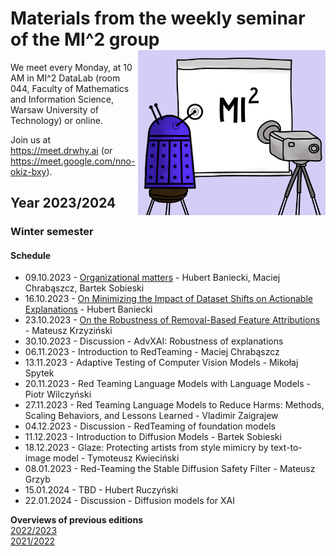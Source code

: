# Materials from the weekly seminar of the MI^2 group  <img src="prezentacja.png" align="right" width="300"/>

We meet every Monday, at 10 AM in MI^2 DataLab (room 044, Faculty of Mathematics and Information Science, Warsaw University of Technology) or online.

Join us at https://meet.drwhy.ai (or https://meet.google.com/nno-okiz-bxy).

## Year 2023/2024

### Winter semester

#### Schedule

* 09.10.2023 - [Organizational matters](https://github.com/MI2DataLab/MI2DataLab_Seminarium/tree/master/2023/2023_10_09_Organizational_matters_winter_edition) - Hubert Baniecki, Maciej Chrabąszcz, Bartek Sobieski
* 16.10.2023 - [On Minimizing the Impact of Dataset Shifts on Actionable Explanations](https://github.com/MI2DataLab/MI2DataLab_Seminarium/blob/master/2023/2023_10_16_impact_of_dataset_shifts_on_actionable_eplanations.txt) - Hubert Baniecki
* 23.10.2023 - [On the Robustness of Removal-Based Feature Attributions](https://github.com/MI2DataLab/MI2DataLab_Seminarium/tree/master/2023/2023_10_23_removal_based_attributions_robustness) - Mateusz Krzyziński
* 30.10.2023 - Discussion - AdvXAI: Robustness of explanations
* 06.11.2023 - Introduction to RedTeaming - Maciej Chrabąszcz
* 13.11.2023 - Adaptive Testing of Computer Vision Models	 - Mikołaj Spytek
* 20.11.2023 - Red Teaming Language Models with Language Models - Piotr Wilczyński
* 27.11.2023 - Red Teaming Language Models to Reduce Harms: Methods, Scaling Behaviors, and Lessons Learned - Vladimir Zaigrajew
* 04.12.2023 - Discussion - RedTeaming of foundation models
* 11.12.2023 - Introduction to Diffusion Models - Bartek Sobieski
* 18.12.2023 - Glaze: Protecting artists from style mimicry by text-to-image model - Tymoteusz Kwieciński
* 08.01.2023 - Red-Teaming the Stable Diffusion Safety Filter - Mateusz Grzyb
* 15.01.2024 - TBD - Hubert Ruczyński
* 22.01.2024 - Discussion - Diffusion models for XAI

**Overviews of previous editions**  
[2022/2023](https://github.com/MI2DataLab/MI2DataLab_Seminarium/blob/master/README_ARCHIVE_22_23.md)  
[2021/2022](https://github.com/MI2DataLab/MI2DataLab_Seminarium/blob/master/README_ARCHIVE.md)  
